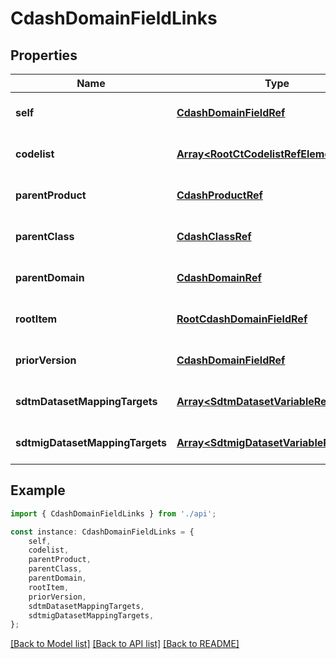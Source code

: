 # CdashDomainFieldLinks


## Properties

Name | Type | Description | Notes
------------ | ------------- | ------------- | -------------
**self** | [**CdashDomainFieldRef**](CdashDomainFieldRef.md) |  | [optional] [default to undefined]
**codelist** | [**Array&lt;RootCtCodelistRefElement&gt;**](RootCtCodelistRefElement.md) |  | [optional] [default to undefined]
**parentProduct** | [**CdashProductRef**](CdashProductRef.md) |  | [optional] [default to undefined]
**parentClass** | [**CdashClassRef**](CdashClassRef.md) |  | [optional] [default to undefined]
**parentDomain** | [**CdashDomainRef**](CdashDomainRef.md) |  | [optional] [default to undefined]
**rootItem** | [**RootCdashDomainFieldRef**](RootCdashDomainFieldRef.md) |  | [optional] [default to undefined]
**priorVersion** | [**CdashDomainFieldRef**](CdashDomainFieldRef.md) |  | [optional] [default to undefined]
**sdtmDatasetMappingTargets** | [**Array&lt;SdtmDatasetVariableRefTarget&gt;**](SdtmDatasetVariableRefTarget.md) |  | [optional] [default to undefined]
**sdtmigDatasetMappingTargets** | [**Array&lt;SdtmigDatasetVariableRefTarget&gt;**](SdtmigDatasetVariableRefTarget.md) |  | [optional] [default to undefined]

## Example

```typescript
import { CdashDomainFieldLinks } from './api';

const instance: CdashDomainFieldLinks = {
    self,
    codelist,
    parentProduct,
    parentClass,
    parentDomain,
    rootItem,
    priorVersion,
    sdtmDatasetMappingTargets,
    sdtmigDatasetMappingTargets,
};
```

[[Back to Model list]](../README.md#documentation-for-models) [[Back to API list]](../README.md#documentation-for-api-endpoints) [[Back to README]](../README.md)
